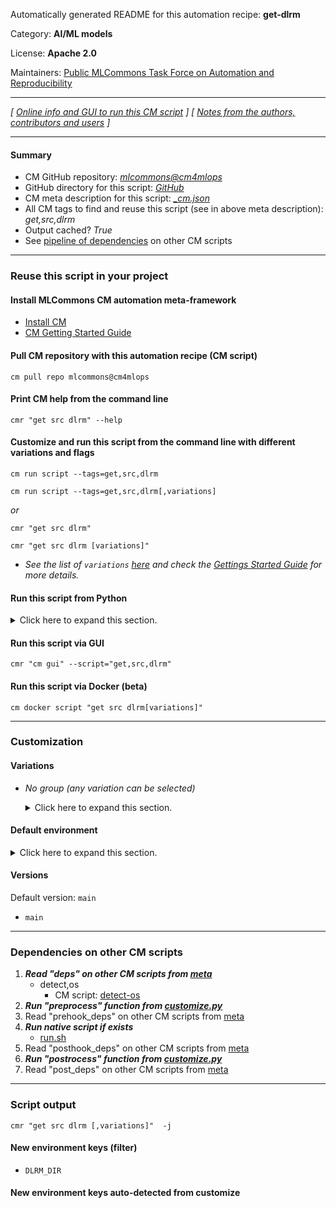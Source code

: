 Automatically generated README for this automation recipe: **get-dlrm**

Category: **AI/ML models**

License: **Apache 2.0**

Maintainers: [Public MLCommons Task Force on Automation and Reproducibility](https://github.com/mlcommons/ck/blob/master/docs/taskforce.md)

---
*[ [Online info and GUI to run this CM script](https://access.cknowledge.org/playground/?action=scripts&name=get-dlrm,63680ac2449a4241) ] [ [Notes from the authors, contributors and users](README-extra.md) ]*

---
#### Summary

* CM GitHub repository: *[mlcommons@cm4mlops](https://github.com/mlcommons/cm4mlops/tree/dev)*
* GitHub directory for this script: *[GitHub](https://github.com/mlcommons/cm4mlops/tree/dev/script/get-dlrm)*
* CM meta description for this script: *[_cm.json](_cm.json)*
* All CM tags to find and reuse this script (see in above meta description): *get,src,dlrm*
* Output cached? *True*
* See [pipeline of dependencies](#dependencies-on-other-cm-scripts) on other CM scripts


---
### Reuse this script in your project

#### Install MLCommons CM automation meta-framework

* [Install CM](https://access.cknowledge.org/playground/?action=install)
* [CM Getting Started Guide](https://github.com/mlcommons/ck/blob/master/docs/getting-started.md)

#### Pull CM repository with this automation recipe (CM script)

```cm pull repo mlcommons@cm4mlops```

#### Print CM help from the command line

````cmr "get src dlrm" --help````

#### Customize and run this script from the command line with different variations and flags

`cm run script --tags=get,src,dlrm`

`cm run script --tags=get,src,dlrm[,variations] `

*or*

`cmr "get src dlrm"`

`cmr "get src dlrm [variations]" `


* *See the list of `variations` [here](#variations) and check the [Gettings Started Guide](https://github.com/mlcommons/ck/blob/dev/docs/getting-started.md) for more details.*

#### Run this script from Python

<details>
<summary>Click here to expand this section.</summary>

```python

import cmind

r = cmind.access({'action':'run'
                  'automation':'script',
                  'tags':'get,src,dlrm'
                  'out':'con',
                  ...
                  (other input keys for this script)
                  ...
                 })

if r['return']>0:
    print (r['error'])

```

</details>


#### Run this script via GUI

```cmr "cm gui" --script="get,src,dlrm"```

#### Run this script via Docker (beta)

`cm docker script "get src dlrm[variations]" `

___
### Customization


#### Variations

  * *No group (any variation can be selected)*
    <details>
    <summary>Click here to expand this section.</summary>

    * `_full-history`
      - Environment variables:
        - *CM_GIT_DEPTH*: ``
      - Workflow:

    </details>

#### Default environment

<details>
<summary>Click here to expand this section.</summary>

These keys can be updated via `--env.KEY=VALUE` or `env` dictionary in `@input.json` or using script flags.

* CM_GIT_DEPTH: `--depth 10`
* CM_GIT_PATCH: `no`
* CM_GIT_URL: `https://github.com/facebookresearch/dlrm.git`

</details>

#### Versions
Default version: `main`

* `main`
___
### Dependencies on other CM scripts


  1. ***Read "deps" on other CM scripts from [meta](https://github.com/mlcommons/cm4mlops/tree/dev/script/get-dlrm/_cm.json)***
     * detect,os
       - CM script: [detect-os](https://github.com/mlcommons/cm4mlops/tree/master/script/detect-os)
  1. ***Run "preprocess" function from [customize.py](https://github.com/mlcommons/cm4mlops/tree/dev/script/get-dlrm/customize.py)***
  1. Read "prehook_deps" on other CM scripts from [meta](https://github.com/mlcommons/cm4mlops/tree/dev/script/get-dlrm/_cm.json)
  1. ***Run native script if exists***
     * [run.sh](https://github.com/mlcommons/cm4mlops/tree/dev/script/get-dlrm/run.sh)
  1. Read "posthook_deps" on other CM scripts from [meta](https://github.com/mlcommons/cm4mlops/tree/dev/script/get-dlrm/_cm.json)
  1. ***Run "postrocess" function from [customize.py](https://github.com/mlcommons/cm4mlops/tree/dev/script/get-dlrm/customize.py)***
  1. Read "post_deps" on other CM scripts from [meta](https://github.com/mlcommons/cm4mlops/tree/dev/script/get-dlrm/_cm.json)

___
### Script output
`cmr "get src dlrm [,variations]"  -j`
#### New environment keys (filter)

* `DLRM_DIR`
#### New environment keys auto-detected from customize
